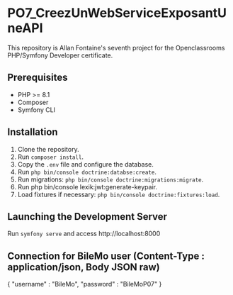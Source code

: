 # PO7_CreezUnWebServiceExposantUneAPI

This repository is Allan Fontaine's seventh project for the Openclassrooms PHP/Symfony Developer certificate.

## Prerequisites

- PHP >= 8.1
- Composer
- Symfony CLI

## Installation

1. Clone the repository.
2. Run `composer install`.
3. Copy the `.env` file and configure the database.
4. Run `php bin/console doctrine:databse:create`. 
5. Run migrations: `php bin/console doctrine:migrations:migrate`.
6. Run php bin/console lexik:jwt:generate-keypair.
7. Load fixtures if necessary: `php bin/console doctrine:fixtures:load`.

## Launching the Development Server

Run `symfony serve` and access http://localhost:8000


## Connection for BileMo user (Content-Type : application/json, Body JSON raw)

{
    "username" : "BileMo",
    "password" : "BileMoP07"
}